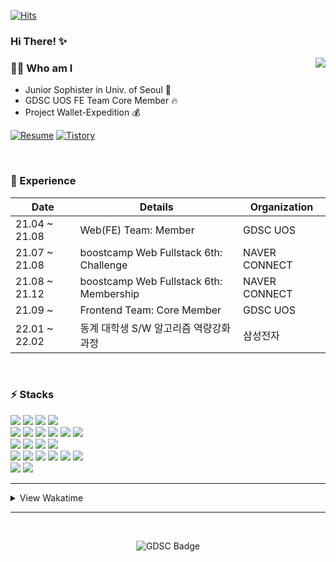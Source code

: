 <!--
**LeeMir/LeeMir** is a ✨ _special_ ✨ repository because its `README.md` (this file) appears on your GitHub profile.

Here are some ideas to get you started:

- 🔭 I’m currently working on ...

- 🌱 I’m currently learning ...

- 👯 I’m looking to collaborate on ...

- 🤔 I’m looking for help with ...

- 💬 Ask me about ...

- 📫 How to reach me: ...

- 😄 Pronouns: ...

- ⚡ Fun fact: ...

  -->

[![Hits](https://hits.seeyoufarm.com/api/count/incr/badge.svg?url=https%3A%2F%2Fgithub.com%2FLeeMir&count_bg=%233BC4DD&title_bg=%23828282&icon=&icon_color=%23E7E7E7&title=HITS%21&edge_flat=false)](https://hits.seeyoufarm.com)

### Hi There! ✨

<img align="right" src="https://github-readme-stats.vercel.app/api?username=LeeMir&show_icons=true" />

### 🙋‍♂️ Who am I

* Junior Sophister in Univ. of Seoul 🏫
* GDSC UOS FE Team Core Member 🔥
* Project Wallet-Expedition 💰

<div>

[![Resume](https://img.shields.io/badge/Resume-121212?style=for-the-badge&logo=notion&logoColor=white)](https://leemir.github.io/resume.html)
[![Tistory](https://img.shields.io/badge/BLog-005F0F?style=for-the-badge&logo=thingiverse&logoColor=white)](https://think-thing.tistory.com)

</div>

<br />

### 🌱 Experience
|Date|Details|Organization|
|----|--------|------|
|21.04 ~ 21.08|Web(FE) Team: Member|GDSC UOS|
|21.07 ~ 21.08|boostcamp Web Fullstack 6th: Challenge |NAVER CONNECT|
|21.08 ~ 21.12|boostcamp Web Fullstack 6th: Membership |NAVER CONNECT|
|21.09 ~ |Frontend Team: Core Member|GDSC UOS|
|22.01 ~ 22.02|동계 대학생 S/W 알고리즘 역량강화 과정|삼성전자|

<br />

### ⚡ Stacks
  
<div>
  <a href="#" target="_blank"><img src="https://img.shields.io/badge/HTML5-E34F26?style=for-the-badge&logo=html5&logoColor=white"/></a>
  <a href="#" target="_blank"><img src="https://img.shields.io/badge/CSS3-1572B6?style=for-the-badge&logo=css3&logoColor=white"/></a>
  <a href="#" target="_blank"><img src="https://img.shields.io/badge/JavaScript-F7DF1E?style=for-the-badge&logo=javascript&logoColor=white"/></a>
  <a href="#" target="_blank"><img src="https://img.shields.io/badge/TypeScript-3178C6?style=for-the-badge&logo=typescript&logoColor=white"/></a>
</div>
<div>
  <a href="#" target="_blank"><img src="https://img.shields.io/badge/Sass-CC6699?style=for-the-badge&logo=sass&logoColor=white"/></a>
  <a href="#" target="_blank"><img src="https://img.shields.io/badge/styled components-DB7093?style=for-the-badge&logo=sass&logoColor=white"/></a>
  <a href="#" target="_blank"><img src="https://img.shields.io/badge/ReactJS-61DAFB?style=for-the-badge&logo=react&logoColor=white"/></a>
  <a href="#" target="_blank"><img src="https://img.shields.io/badge/Redux-764ABC?style=for-the-badge&logo=redux&logoColor=white"/></a>
  <a href="#" target="_blank"><img src="https://img.shields.io/badge/Webpack-8DD6F9?style=for-the-badge&logo=webpack&logoColor=white"/></a>
  <a href="#" target="_blank"><img src="https://img.shields.io/badge/Storybook-FF4785?style=for-the-badge&logo=storybook&logoColor=white"/></a>
</div>
<div>
  <a href="#" target="_blank"><img src="https://img.shields.io/badge/Node.JS-339933?style=for-the-badge&logo=Node.js&logoColor=white"/></a>
  <a href="#" target="_blank"><img src="https://img.shields.io/badge/Express-000000?style=for-the-badge&logo=Express&logoColor=white"/></a>
  <a href="#" target="_blank"><img src="https://img.shields.io/badge/Socket.io-010101?style=for-the-badge&logo=Socket.io&logoColor=white"/></a>
  <a href="#" target="_blank"><img src="https://img.shields.io/badge/Mysql-4479A1?style=for-the-badge&logo=mysql&logoColor=white"/></a>
</div>
<div>
  <a href="#" target="_blank"><img src="https://img.shields.io/badge/Git-F05032?style=for-the-badge&logo=git&logoColor=white"/></a>
  <a href="#" target="_blank"><img src="https://img.shields.io/badge/Github-181717?style=for-the-badge&logo=github&logoColor=white"/></a>
  <a href="#" target="_blank"><img src="https://img.shields.io/badge/Slack-4A154B?style=for-the-badge&logo=slack&logoColor=white"/></a>
  <a href="#" target="_blank"><img src="https://img.shields.io/badge/Swit-E8555E?style=for-the-badge&logo=GoogleFit&logoColor=white"/></a>
  <a href="#" target="_blank"><img src="https://img.shields.io/badge/Notion-000000?style=for-the-badge&logo=Notion&logoColor=white"/></a>
  <a href="#" target="_blank"><img src="https://img.shields.io/badge/Figma-F24E1E?style=for-the-badge&logo=Figma&logoColor=white"/></a>
</div>
<div>
  <a href="#" target="_blank"><img src="https://img.shields.io/badge/Markdown-000000?style=for-the-badge&logo=markdown&logoColor=white"/></a>
  <a href="#" target="_blank"><img src="https://img.shields.io/badge/Jekyll-CC0000?style=for-the-badge&logo=jekyll&logoColor=white"/></a>
</div>

- - -

<details>
  <summary>View Wakatime</summary>
  <br />

<!--START_SECTION:waka-->
**저는 저녁형 인간이에요. 🦉** 

```text
🌞 아침         34 commits     ░░░░░░░░░░░░░░░░░░░░░░░░░   3.45% 
🌆 낮　         294 commits    ███████░░░░░░░░░░░░░░░░░░   29.82% 
🌃 저녁         344 commits    ████████░░░░░░░░░░░░░░░░░   34.89% 
🌙 밤　         314 commits    ████████░░░░░░░░░░░░░░░░░   31.85%

```


📊 **저는 이번주를 이렇게 시간을 보냈어요.** 

```text
⌚︎ Timezone: Asia/Seoul

💬 프로그래밍 언어들: 
JavaScript               7 hrs 18 mins       ███████████████████████░░   92.52% 
JSON                     22 mins             █░░░░░░░░░░░░░░░░░░░░░░░░   4.78% 
Markdown                 10 mins             ░░░░░░░░░░░░░░░░░░░░░░░░░   2.23% 
XML                      1 min               ░░░░░░░░░░░░░░░░░░░░░░░░░   0.4% 
TypeScript               0 secs              ░░░░░░░░░░░░░░░░░░░░░░░░░   0.05%

```


 Last Updated on 03/03/2022 18:39:29 UTC
<!--END_SECTION:waka-->

</details>

- - -

<br/>

<div align="center">

  <!-- [![Solved.ac mir_jjang](http://mazassumnida.wtf/api/v2/generate_badge?boj=mir_jjang)](https://solved.ac/mir_jjang) -->

  ![GDSC Badge](https://gdsc-uos-github-badge.vercel.app/api/color/leemir)
  
</div>
